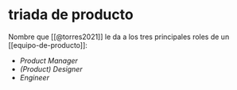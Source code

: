 # triada de producto
Nombre que [[@torres2021]] le da a los tres principales roles de un [[equipo-de-producto]]:

- *Product Manager*
- *(Product) Designer*
- *Engineer*
